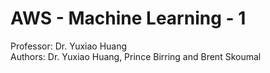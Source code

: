 # AWS - Machine Learning - 1
Professor: Dr. Yuxiao Huang<br/>
Authors: Dr. Yuxiao Huang, Prince Birring and Brent Skoumal<br/>
